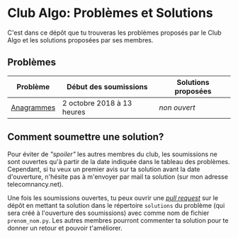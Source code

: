 # Club Algo: Problèmes et Solutions

C'est dans ce dépôt que tu trouveras les problèmes proposés par le Club Algo et les solutions proposées par ses membres.

## Problèmes

| Problème                          | Début des soumissions      | Solutions proposées |
|-----------------------------------|----------------------------|---------------------|
| [Anagrammes](anagrammes/sujet.md) | 2 octobre 2018 à 13 heures | _non ouvert_        |

## Comment soumettre une solution?

Pour éviter de _"spoiler"_ les autres membres du club, les soumissions ne sont ouvertes qu'à partir de la date indiquée dans le tableau des problèmes. Cependant, si tu veux un premier avis sur ta solution avant la date d'ouverture, n'hésite pas à m'envoyer par mail ta solution (sur mon adresse telecomnancy.net).

Une fois les soumissions ouvertes, tu peux ouvrir une _[pull request](https://github.com/moverest/club-algo-problemes/pulls)_ sur le dépôt en mettant ta solution dans le répertoire `solutions` du problème (qui sera créé à l'ouverture des soumissions) avec comme nom de fichier `prenom_nom.py`. Les autres membres pourront commenter ta solution pour te donner un retour et pouvoir t'améliorer.
